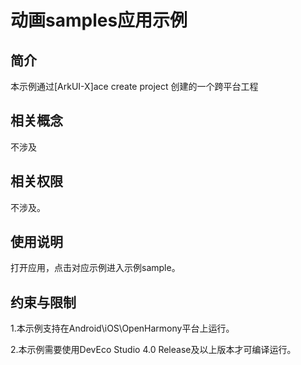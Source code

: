 # 动画samples应用示例
## 简介
本示例通过[ArkUI-X]ace create project 创建的一个跨平台工程
## 相关概念

不涉及

## 相关权限

不涉及。

## 使用说明

打开应用，点击对应示例进入示例sample。

## 约束与限制

1.本示例支持在Android\iOS\OpenHarmony平台上运行。

2.本示例需要使用DevEco Studio 4.0 Release及以上版本才可编译运行。